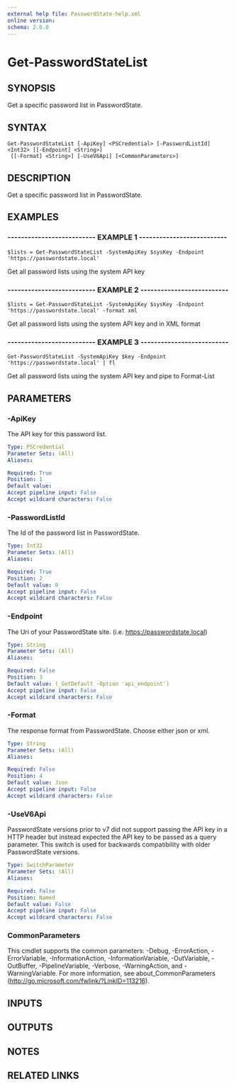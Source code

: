 ```yaml
---
external help file: PasswordState-help.xml
online version: 
schema: 2.0.0
---
```


# Get-PasswordStateList
## SYNOPSIS
Get a specific password list in PasswordState.
## SYNTAX

```
Get-PasswordStateList [-ApiKey] <PSCredential> [-PasswordListId] <Int32> [[-Endpoint] <String>]
 [[-Format] <String>] [-UseV6Api] [<CommonParameters>]
```

## DESCRIPTION
Get a specific password list in PasswordState.
## EXAMPLES

### -------------------------- EXAMPLE 1 --------------------------
```
$lists = Get-PasswordStateList -SystemApiKey $sysKey -Endpoint 'https://passwordstate.local'
```

Get all password lists using the system API key
### -------------------------- EXAMPLE 2 --------------------------
```
$lists = Get-PasswordStateList -SystemApiKey $sysKey -Endpoint 'https://passwordstate.local' -format xml
```

Get all password lists using the system API key and in XML format
### -------------------------- EXAMPLE 3 --------------------------
```
Get-PasswordStateList -SystemApiKey $key -Endpoint 'https://passwordstate.local' | fl
```

Get all password lists using the system API key and pipe to Format-List
## PARAMETERS

### -ApiKey
The API key for this password list.

```yaml
Type: PSCredential
Parameter Sets: (All)
Aliases: 

Required: True
Position: 1
Default value: 
Accept pipeline input: False
Accept wildcard characters: False
```

### -PasswordListId
The Id of the password list in PasswordState.

```yaml
Type: Int32
Parameter Sets: (All)
Aliases: 

Required: True
Position: 2
Default value: 0
Accept pipeline input: False
Accept wildcard characters: False
```

### -Endpoint
The Uri of your PasswordState site.
(i.e.
https://passwordstate.local)

```yaml
Type: String
Parameter Sets: (All)
Aliases: 

Required: False
Position: 3
Default value: (_GetDefault -Option 'api_endpoint')
Accept pipeline input: False
Accept wildcard characters: False
```

### -Format
The response format from PasswordState.
Choose either json or xml.

```yaml
Type: String
Parameter Sets: (All)
Aliases: 

Required: False
Position: 4
Default value: Json
Accept pipeline input: False
Accept wildcard characters: False
```

### -UseV6Api
PasswordState versions prior to v7 did not support passing the API key in a HTTP header
but instead expected the API key to be passed as a query parameter.
This switch is used for 
backwards compatibility with older PasswordState versions.

```yaml
Type: SwitchParameter
Parameter Sets: (All)
Aliases: 

Required: False
Position: Named
Default value: False
Accept pipeline input: False
Accept wildcard characters: False
```

### CommonParameters
This cmdlet supports the common parameters: -Debug, -ErrorAction, -ErrorVariable, -InformationAction, -InformationVariable, -OutVariable, -OutBuffer, -PipelineVariable, -Verbose, -WarningAction, and -WarningVariable. For more information, see about_CommonParameters (http://go.microsoft.com/fwlink/?LinkID=113216).
## INPUTS

## OUTPUTS

## NOTES

## RELATED LINKS

